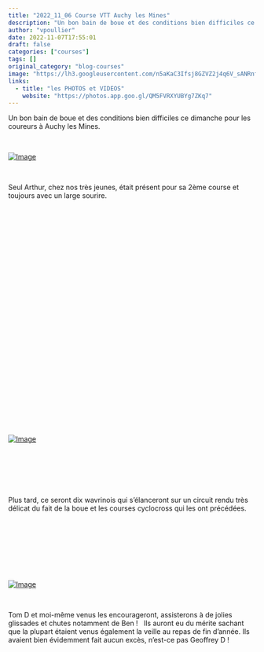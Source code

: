 ```yaml
---
title: "2022_11_06 Course VTT Auchy les Mines"
description: "Un bon bain de boue et des conditions bien difficiles ce dimanche pour les coureurs à Auchy les Mines."
author: "vpoullier"
date: 2022-11-07T17:55:01
draft: false
categories: ["courses"]
tags: []
original_category: "blog-courses"
image: "https://lh3.googleusercontent.com/n5aKaC3Ifsj8GZVZ2j4q6V_sANRnfdG_5DrkJwSs05ZI_nI7j1b8WUxlLmxClEdIIV-VvYp1aq6KQtimAW9aE2hjKystcAvPcCCcxrriwUw4TYqznwvlLdIvz4mU1U8IlTlwTKwwaCIDQan_iTB1Dfmk1CLk5DlSd83tbCItlK83oepFB_jVGT0f14VGHFcB9c6QwtGxxmCQdL_P6aFG81TtiCdXBBezpyzGfF3u_IH5_A-j2mT6AYJig5enZTVzVtn7a2oJDRfDrog3-5bYcBELn7HuFE189HaFrwsip2VEagoV2G9xjuPP7txeKWOVmtEMlp9RCjO0UIAcNp4HUPNj9lDpr7WfUOURHIlK-RO0BgXlxUQ4XlXM6v2R65qWD_f2BeJg9CVa-8CtXH6ieQ7xL-0Za0MVyTgGDhj8SWxVB5RdOi8hrCVQVhND7O9Cuo2aAU4FShFc84mvKa_Nr7dwU2y940NeWL0miN-T5Hc840Knwb1RsaEm7lRf0s6VqMxPT5evlOoN8y5VFmmOtpDeuMsrW9qrfBUAsCxSm5V9sWaJS4ta04WfrLEcVrEWxbEzhXkArlpZDVe6v34-NB6RfF3xkNfEqP5fYMLhPoXAtE-H9jcC22Sp9G_45qnE2kUAAcHJ9EpReozuXhQ_KK-Ne1_uG5zk-4n3bTLuTI61nTujG1x7nW-NItf22IlR5avM40-6PgdYFFLMOI3i6gj0_5jN-4KvtaMt_hl-iLa0JolPtRbLVc9EndAkBHjGfb97i1PjnZVVNXmbh_DYxdTVBcC657I4B8v6iV954fwVTVeUA0D-nEBQMLCnPTEpOf2tA4cuR6Sslj-8AmAzsxpUBGwMAi_24dH6ocmt7ocPuV7cNzul-7-86UpXDeZG5Rfy_BfMQs9mS9Ryk_sZBSxwJuH0yhKSPC6OY16tMuGfoqIf2G4lLeBPHLd1wRCkGsXoaxfTa2itlpDU00j9VIxyV4jzUplXtksv4BuJWz9AT8jNi8RR-x5VPgo=w1560-h878-no?authuser=0"
links:
  - title: "les PHOTOS et VIDEOS"
    website: "https://photos.app.goo.gl/QM5FVRXYUBYg7ZKq7"
---
```


Un bon bain de boue et des conditions bien difficiles ce dimanche pour les coureurs à Auchy les Mines.

<!--more-->

&nbsp;

[![Image](https://lh3.googleusercontent.com/FagPEzEeTS92CSdHgQgWkiBwBpAKaogV0q2QtG1phfVyzlk7UDtXHuPtHGfDk5uM04dqCsTt0s3c5RJwHGFDaWKw5aH1kDdAcLtbHYPKNGmLBsW4xWGBJhkYSBzeaNpKRsw9EtLfjLCh08A44dWPepwA1noalRXggmk9t75UfVbJHMzJrsF1UgpmJwoj8TaXS4aV6ic5XnZqZ4DMV7GDrsxK3FKsHysNCvzvahG-fdP8uQwLA9Hl-DTnEl_FjyzHWf1NQTElx-E2HStkmf5XVVX7e0PJgqkqnaA15-eCCVuZy8SzIZAWtxXjH4hxGi5HwDLpZnNV13CSolsE-juu44LQDqRI0YTI2ltRoCwV1za1nBWOPAJ842K1JLlTcgtJ3UE5QHjxM1c_2cb2DEKGQxYjt-6JAAswtqEGugfQ-1XcvLqj-mXMPDIFSRNmMZmhgsfPR0MNvzvMuxx-TnFP5gRUA-ucoCUN-mMqAqWeWkt30JncdLmR5CpYW_H8BZPgx7wyievxKpSiJv4lRU8otE5G7Huw_PWi1oHMO4mEjdG5f2pohgyjp16lj7woMv1SVKSGMZP_X9CzXkQIEmv0Bwt9gylTBMM6L1Q1dQgqm31_GFx6R3h1HKesL8SgX5fT5qUn72RbhBill0kHSnPCQu3BmCc6IeunvfFXMcoCc2_RFYmxSnaBvnMl35XY-D4FlwWi9e9xKaRMOI1b_9z8KzxVpCjboP77PoigYKvAnWsCnuD1czHPThp4y94tdpDzXS9KO7KPONkItyHuNTKobFQfTIuVBIzl2fKqRdK8n6epxBqV1oB8PFyvzrCYiR9nm10gEOJSQzBVGm3J_ag4NB19548FhMOHiW5L02K8OSzbkjWdCJTy9beFnw02w4aKlD3mZFGk7ulIAY9f6S7Bv6HwyclwKMXjnZEucHhBo2NjrFWb-Op3nCeREoE1gTg8xhDVd9lkKjquFSnm33cmdq2KXT3fiwEPvINXz0Af6NYhD7ulG_XTq49MjQk=w250-h333-no?authuser=0)](https://lh3.googleusercontent.com/FagPEzEeTS92CSdHgQgWkiBwBpAKaogV0q2QtG1phfVyzlk7UDtXHuPtHGfDk5uM04dqCsTt0s3c5RJwHGFDaWKw5aH1kDdAcLtbHYPKNGmLBsW4xWGBJhkYSBzeaNpKRsw9EtLfjLCh08A44dWPepwA1noalRXggmk9t75UfVbJHMzJrsF1UgpmJwoj8TaXS4aV6ic5XnZqZ4DMV7GDrsxK3FKsHysNCvzvahG-fdP8uQwLA9Hl-DTnEl_FjyzHWf1NQTElx-E2HStkmf5XVVX7e0PJgqkqnaA15-eCCVuZy8SzIZAWtxXjH4hxGi5HwDLpZnNV13CSolsE-juu44LQDqRI0YTI2ltRoCwV1za1nBWOPAJ842K1JLlTcgtJ3UE5QHjxM1c_2cb2DEKGQxYjt-6JAAswtqEGugfQ-1XcvLqj-mXMPDIFSRNmMZmhgsfPR0MNvzvMuxx-TnFP5gRUA-ucoCUN-mMqAqWeWkt30JncdLmR5CpYW_H8BZPgx7wyievxKpSiJv4lRU8otE5G7Huw_PWi1oHMO4mEjdG5f2pohgyjp16lj7woMv1SVKSGMZP_X9CzXkQIEmv0Bwt9gylTBMM6L1Q1dQgqm31_GFx6R3h1HKesL8SgX5fT5qUn72RbhBill0kHSnPCQu3BmCc6IeunvfFXMcoCc2_RFYmxSnaBvnMl35XY-D4FlwWi9e9xKaRMOI1b_9z8KzxVpCjboP77PoigYKvAnWsCnuD1czHPThp4y94tdpDzXS9KO7KPONkItyHuNTKobFQfTIuVBIzl2fKqRdK8n6epxBqV1oB8PFyvzrCYiR9nm10gEOJSQzBVGm3J_ag4NB19548FhMOHiW5L02K8OSzbkjWdCJTy9beFnw02w4aKlD3mZFGk7ulIAY9f6S7Bv6HwyclwKMXjnZEucHhBo2NjrFWb-Op3nCeREoE1gTg8xhDVd9lkKjquFSnm33cmdq2KXT3fiwEPvINXz0Af6NYhD7ulG_XTq49MjQk=w250-h333-no?authuser=0)

&nbsp;

Seul Arthur, chez nos très jeunes, était présent pour sa 2ème course et toujours avec un large sourire.

&nbsp;

&nbsp;

&nbsp;

&nbsp;

&nbsp;

&nbsp;

&nbsp;

&nbsp;

&nbsp;

&nbsp;

&nbsp;

&nbsp;

&nbsp;

&nbsp;

&nbsp;

[![Image](https://lh3.googleusercontent.com/PGSzKN02KkOCMvZr55k6eZRqWLEoaXz_Rvw46nzvFpe9Cjav3NtHI3dyLzYL2WegLUlbHVOGObPCKxJ7BcgImBNVrxxL3OeymIImaC6HWJpLYXhfwjv8YNFilNFo13nwM-6p0te6fWGUgwzyMfYKBrNFp6rP2gV0fBjKibauHkeyTJKBsP1McHniBp_t0HHMHJLAs7Bea1hzGFctBNU5p-zOEmSNnVEoV73Y6PYFyUTYFXgacM33_bkqalPYK5HY13fXTh9l17byErYPVj-0OS0SByBlstDl0JIUM3d5-qQvBBMAeZS4kqnRguWgboNX9R7WUT9rPujn6P0W1g57EqhE4W2mDe-mmVFclx2D-1Ob9vAUOnNDg1arKiUWJ6gvmHdU1d6lQSN40crvqXUjRjL92TTcCGbAi8YI-88zHXFQQ6ZX9tfAYKFy_Pu3m5XlvWNBrA8oklXN-Upxpzzgif85d9rkbMU-NvgERJUX461ORl5bBcZV7II6HEIXA8dVkW8QnY8Ei0hhc2f5jsFmbgycsURt34K6aHQQclYb5Pp5pQOSzeEq0J73i1_qyGzJGxw9mYyAGdkWPqRXDmpBavIBnRrmK6hq44y8vX0AIQrytJ_qflTWkN8F84XigLWMyALL9fcMbpKs6h_lsZVTEptn5rACMrYKZKk0ZTVHJWmeMne9-_VXOcXmL0pebMMJfnEyYWuUxZ3sGbnNsz_TmmD7PrZ-Pj9Z4SCVIkdIIh7seWftYyvjO0DSfgNUfxc6X0rX5Mt69VwQTehQeZ4yWFvBiQ7dqkQSnEH3kdvc-vc8XGNW_ko8gIxU1Z8tJ0dtB5G6iZY8vc32t9joSBs-6bvhysA8RYcrMXRVivaKzJqOU8KszK1JUVfRSZHYl3nuDKMz6MJL0AKSqIQF2QFZ9MMp0uAeYSgmUX5kscARVPbXeurQkKkUGjeK8ZTQhSF5pGVeWhki7J5A4CT0I87YtQyrlUh7O5pa-2_6iGbpRtgUSdhNb4akHrRNStM=w1560-h878-no?authuser=0)](https://lh3.googleusercontent.com/PGSzKN02KkOCMvZr55k6eZRqWLEoaXz_Rvw46nzvFpe9Cjav3NtHI3dyLzYL2WegLUlbHVOGObPCKxJ7BcgImBNVrxxL3OeymIImaC6HWJpLYXhfwjv8YNFilNFo13nwM-6p0te6fWGUgwzyMfYKBrNFp6rP2gV0fBjKibauHkeyTJKBsP1McHniBp_t0HHMHJLAs7Bea1hzGFctBNU5p-zOEmSNnVEoV73Y6PYFyUTYFXgacM33_bkqalPYK5HY13fXTh9l17byErYPVj-0OS0SByBlstDl0JIUM3d5-qQvBBMAeZS4kqnRguWgboNX9R7WUT9rPujn6P0W1g57EqhE4W2mDe-mmVFclx2D-1Ob9vAUOnNDg1arKiUWJ6gvmHdU1d6lQSN40crvqXUjRjL92TTcCGbAi8YI-88zHXFQQ6ZX9tfAYKFy_Pu3m5XlvWNBrA8oklXN-Upxpzzgif85d9rkbMU-NvgERJUX461ORl5bBcZV7II6HEIXA8dVkW8QnY8Ei0hhc2f5jsFmbgycsURt34K6aHQQclYb5Pp5pQOSzeEq0J73i1_qyGzJGxw9mYyAGdkWPqRXDmpBavIBnRrmK6hq44y8vX0AIQrytJ_qflTWkN8F84XigLWMyALL9fcMbpKs6h_lsZVTEptn5rACMrYKZKk0ZTVHJWmeMne9-_VXOcXmL0pebMMJfnEyYWuUxZ3sGbnNsz_TmmD7PrZ-Pj9Z4SCVIkdIIh7seWftYyvjO0DSfgNUfxc6X0rX5Mt69VwQTehQeZ4yWFvBiQ7dqkQSnEH3kdvc-vc8XGNW_ko8gIxU1Z8tJ0dtB5G6iZY8vc32t9joSBs-6bvhysA8RYcrMXRVivaKzJqOU8KszK1JUVfRSZHYl3nuDKMz6MJL0AKSqIQF2QFZ9MMp0uAeYSgmUX5kscARVPbXeurQkKkUGjeK8ZTQhSF5pGVeWhki7J5A4CT0I87YtQyrlUh7O5pa-2_6iGbpRtgUSdhNb4akHrRNStM=w1560-h878-no?authuser=0)

&nbsp;

&nbsp;

&nbsp;

Plus tard, ce seront dix wavrinois qui s’élanceront sur un circuit rendu très délicat du fait de la boue et les courses cyclocross qui les ont précédées.

&nbsp;

&nbsp;

&nbsp;

&nbsp;

[![Image](https://lh3.googleusercontent.com/0RnBBxqbQVb7V8PZtw2FTS-6pUuDharr_hvrgP4Vgc8hQhlNGGvMMZ9gBe3a2VLKblMb3Yb2T4Hl5dcqao7vIRPo8BGIjlmgwJT8JXK2LNdzKxu8Td8CKhq-30yg7pfgfFSffIlwlci0ReKIixaGTAUD84D6oumLWv1__xN3qNVSxK3hm-dOagedJ-UkHVVRDh7mb3eqZXseu2TT5_TPy3AtOOQ4yXW_T-S8sO6BmSTy8g_laJIXgnrDuhewzYnmO0n4bQ4C2DAWtakpjk-_gUu0MOZWlbmt9dI_u18gYm6-R_xK9QOFOVlUuFoXRqpUaLAi1gq3TpsGPls2i7uPjvOENfsTrRpE9FBi6kdA8GUBvethNv2TXvoEiGn8mwp7yb4u3mHmNsxZ_BGREBlsMm08WPBtPracuP4bpchXiBoH6tpWtVPolt6T97kRp_-pCPovk5HOcHERPzDLMOJ1xRRw_Ck9zzKqsP94q2bB6jxp-IfRkjVrdc-i7a-KrM-2WPZLgqYsKLX9kC0SIHWXk7l_A4YtwEHmaeJKk_4wS5MTa2tqTalBPmb7A2lbXTUs2jn_OcJfz4vW2--9yKuCIs193KdYjui3yM2xzgaxhG1rlFHx6CUxo1rZ_tipq0i0t7AqRZJu2s5tFwyWr6J34ltX-UbV4w-jsEWO7UyT9rbm6SWLFcNOQjZdHuu1aEaMUAoiYHmWp86eEoURx2PQ3gyHEHItzMqmeTmVXrcEosGwZaFThJ-EGYEnCTm9KB3YaVi4RZICn40nqhiJbtLBoXWnYgC1xRLMtOGUmpl8mV5kuRMcyHyQTNglDHH8nwj9DzoC4YaGWR9fUoIkNSbAR9uU_btXBtLdAgugGYC6gf7zSZU50eB9TrRs5IeizZRx_V_nIlnHUSmSb8FnSaZXuPEIqCqwwkB3MaXIdTllwshhjxZA4bi8E1nbjPchACh_njVMBB8p7vP0aAG-iGoKgy_UohCf8cNZrjOjVo8CWmH1S6Baheo7fXQLWUc=w1560-h878-no?authuser=0)](https://lh3.googleusercontent.com/0RnBBxqbQVb7V8PZtw2FTS-6pUuDharr_hvrgP4Vgc8hQhlNGGvMMZ9gBe3a2VLKblMb3Yb2T4Hl5dcqao7vIRPo8BGIjlmgwJT8JXK2LNdzKxu8Td8CKhq-30yg7pfgfFSffIlwlci0ReKIixaGTAUD84D6oumLWv1__xN3qNVSxK3hm-dOagedJ-UkHVVRDh7mb3eqZXseu2TT5_TPy3AtOOQ4yXW_T-S8sO6BmSTy8g_laJIXgnrDuhewzYnmO0n4bQ4C2DAWtakpjk-_gUu0MOZWlbmt9dI_u18gYm6-R_xK9QOFOVlUuFoXRqpUaLAi1gq3TpsGPls2i7uPjvOENfsTrRpE9FBi6kdA8GUBvethNv2TXvoEiGn8mwp7yb4u3mHmNsxZ_BGREBlsMm08WPBtPracuP4bpchXiBoH6tpWtVPolt6T97kRp_-pCPovk5HOcHERPzDLMOJ1xRRw_Ck9zzKqsP94q2bB6jxp-IfRkjVrdc-i7a-KrM-2WPZLgqYsKLX9kC0SIHWXk7l_A4YtwEHmaeJKk_4wS5MTa2tqTalBPmb7A2lbXTUs2jn_OcJfz4vW2--9yKuCIs193KdYjui3yM2xzgaxhG1rlFHx6CUxo1rZ_tipq0i0t7AqRZJu2s5tFwyWr6J34ltX-UbV4w-jsEWO7UyT9rbm6SWLFcNOQjZdHuu1aEaMUAoiYHmWp86eEoURx2PQ3gyHEHItzMqmeTmVXrcEosGwZaFThJ-EGYEnCTm9KB3YaVi4RZICn40nqhiJbtLBoXWnYgC1xRLMtOGUmpl8mV5kuRMcyHyQTNglDHH8nwj9DzoC4YaGWR9fUoIkNSbAR9uU_btXBtLdAgugGYC6gf7zSZU50eB9TrRs5IeizZRx_V_nIlnHUSmSb8FnSaZXuPEIqCqwwkB3MaXIdTllwshhjxZA4bi8E1nbjPchACh_njVMBB8p7vP0aAG-iGoKgy_UohCf8cNZrjOjVo8CWmH1S6Baheo7fXQLWUc=w1560-h878-no?authuser=0)

&nbsp;

Tom D et moi-même venus les encourageront, assisterons à de jolies glissades et chutes notamment de Ben&nbsp;! &nbsp;&nbsp;Ils auront eu du mérite sachant que la plupart étaient venus également la veille au repas de fin d’année. Ils avaient bien évidemment fait aucun excès, n’est-ce pas Geoffrey D !
